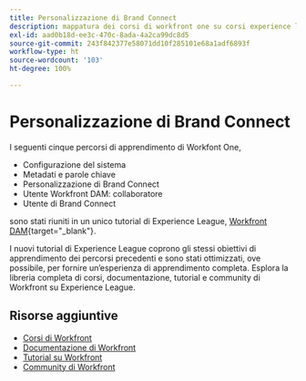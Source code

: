 ```yaml
---
title: Personalizzazione di Brand Connect
description: mappatura dei corsi di workfront one su corsi experience league
exl-id: aad0b18d-ee3c-470c-8ada-4a2ca99dc8d5
source-git-commit: 243f842377e58071dd10f285101e68a1adf6893f
workflow-type: ht
source-wordcount: '103'
ht-degree: 100%

---
```


# Personalizzazione di Brand Connect

I seguenti cinque percorsi di apprendimento di Workfont One,

* Configurazione del sistema
* Metadati e parole chiave
* Personalizzazione di Brand Connect
* Utente Workfront DAM: collaboratore
* Utente di Brand Connect

sono stati riuniti in un unico tutorial di Experience League, [Workfront DAM](https://experienceleague.adobe.com/docs/workfront-learn/tutorials-workfront/workfront-dam-program/system-setup/analyze-and-plan-to-develop-a-workfront-dam-strategy.html?lang=it){target="_blank"}.

I nuovi tutorial di Experience League coprono gli stessi obiettivi di apprendimento dei percorsi precedenti e sono stati ottimizzati, ove possibile, per fornire un’esperienza di apprendimento completa.  Esplora la libreria completa di corsi, documentazione, tutorial e community di Workfront su Experience League.

## Risorse aggiuntive

* [Corsi di Workfront](https://experienceleague.adobe.com/?lang=it&amp;Solution=Workfront#courses)
* [Documentazione di Workfront](https://experienceleague.adobe.com/docs/workfront.html?lang=it)
* [Tutorial su Workfront](https://experienceleague.adobe.com/docs/workfront-learn/tutorials-workfront/home.html?lang=it)
* [Community di Workfront](https://experienceleaguecommunities.adobe.com/t5/workfront/ct-p/workfront)

